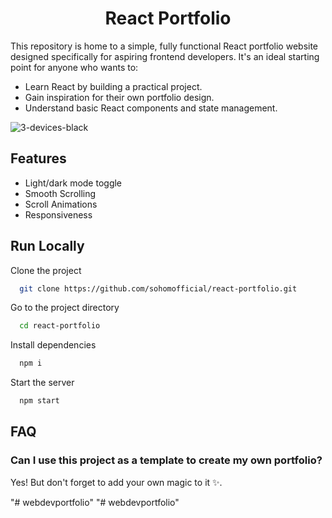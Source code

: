 <h1 align="center"> React Portfolio</h1>

This repository is home to a simple, fully functional React portfolio website designed specifically for aspiring frontend developers. It's an ideal starting point for anyone who wants to:

- Learn React by building a practical project.
- Gain inspiration for their own portfolio design.
- Understand basic React components and state management.


![3-devices-black](https://github.com/sohomofficial/react-portfolio/assets/93909798/1bb8d209-1a2e-4aa5-ab8e-ff6fb93a7a1e)
## Features

- Light/dark mode toggle
- Smooth Scrolling
- Scroll Animations
- Responsiveness



## Run Locally

Clone the project

```bash
  git clone https://github.com/sohomofficial/react-portfolio.git
```

Go to the project directory

```bash
  cd react-portfolio
```

Install dependencies

```bash
  npm i
```

Start the server

```bash
  npm start
```


## FAQ

### Can I use this project as a template to create my own portfolio?

Yes! But don't forget to add your own magic to it ✨.


"# webdevportfolio" 
"# webdevportfolio" 
